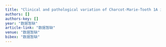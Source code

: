 ```yaml
---
title: "Clinical and pathological variation of Charcot-Marie-Tooth 1A in a large Chinese cohort"
authors: []
authors-key: []
year: "数据暂缺"
article-link: "数据暂缺"
venue: "数据暂缺"
bibex: "数据暂缺"
---
```

